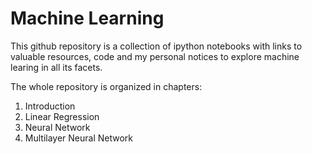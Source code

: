 # Machine Learning
This github repository is a collection of ipython notebooks with links to valuable resources, code and my personal notices to explore machine learing in all its facets.

The whole repository is organized in chapters:
1. Introduction
2. Linear Regression
3. Neural Network
4. Multilayer Neural Network
